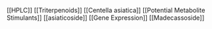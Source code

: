 [[HPLC]]
[[Triterpenoids]]
[[Centella asiatica]]
[[Potential Metabolite Stimulants]]
[[asiaticoside]]
[[Gene Expression]]
[[Madecassoside]]
